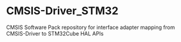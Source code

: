 # CMSIS-Driver_STM32
CMSIS Software Pack repository for interface adapter mapping from CMSIS-Driver to STM32Cube HAL APIs
